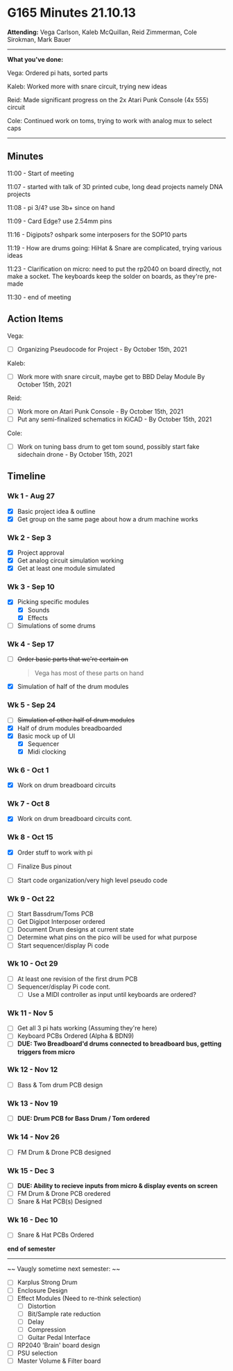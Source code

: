 # G165 Minutes 21.10.13

  **Attending:** Vega Carlson, Kaleb McQuillan, Reid Zimmerman, Cole Sirokman, Mark Bauer

---

  **What you've done:**

  Vega: Ordered pi hats, sorted parts

  Kaleb: Worked more with snare circuit, trying new ideas

  Reid: Made significant progress on the 2x Atari Punk Console (4x 555) circuit

  Cole: Continued work on toms, trying to work with analog mux to select caps

---

## Minutes

11:00 - Start of meeting

11:07 - started with talk of 3D printed cube, long dead projects namely DNA projects

11:08 - pi 3/4? use 3b+ since on hand

11:09 - Card Edge? use 2.54mm pins

11:16 - Digipots? oshpark some interposers for the SOP10 parts

11:19 - How are drums going: HiHat & Snare are complicated, trying various ideas

11:23 - Clarification on micro: need to put the rp2040 on board directly, not make a socket. The keyboards keep the solder on boards, as they're pre-made

11:30 - end of meeting


## Action Items

Vega:

- [ ] Organizing Pseudocode for Project - By October 15th, 2021

Kaleb:

- [ ] Work more with snare circuit, maybe get to BBD Delay Module By October 15th, 2021

Reid:

- [ ] Work more on Atari Punk Console - By October 15th, 2021
- [ ] Put any semi-finalized schematics in KiCAD - By October 15th, 2021

Cole:

- [ ] Work on tuning bass drum to get tom sound, possibly start fake sidechain drone - By October 15th, 2021


## Timeline

### Wk 1 - Aug 27

  - [x] Basic project idea & outline
  - [x] Get group on the same page about how a drum machine works

### Wk 2 - Sep 3

  - [x] Project approval
  - [x] Get analog circuit simulation working
  - [x] Get at least one module simulated

### Wk 3 - Sep 10

  - [x] Picking specific modules
    - [x] Sounds
    - [x] Effects
  - [ ] Simulations of some drums

### Wk 4 - Sep 17

  - [ ] ~~Order basic parts that we're certain on~~
  
    > Vega has most of these parts on hand
  
  - [x] Simulation of half of the drum modules

### Wk 5 - Sep 24

  - [ ] ~~Simulation of other half of drum modules~~
  - [x] Half of drum modules breadboarded
  - [x] Basic mock up of UI
    - [x] Sequencer
    - [x] Midi clocking

### Wk 6 - Oct 1

- [x] Work on drum breadboard circuits

### Wk 7 - Oct 8

- [x] Work on drum breadboard circuits cont.

### Wk 8 - Oct 15

- [x] Order stuff to work with pi

- [ ] Finalize Bus pinout

- [ ] Start code organization/very high level pseudo code

### Wk 9 - Oct 22

- [ ] Start Bassdrum/Toms PCB
- [ ] Get Digipot Interposer ordered
- [ ] Document Drum designs at current state
- [ ] Determine what pins on the pico will be used for what purpose
- [ ] Start sequencer/display Pi code

### Wk 10 - Oct 29

- [ ] At least one revision of the first drum PCB
- [ ] Sequencer/display Pi code cont.
  - [ ] Use a MIDI controller as input until keyboards are ordered?

### Wk 11 - Nov 5

- [ ] Get all 3 pi hats working (Assuming they're here)
- [ ] Keyboard PCBs Ordered (Alpha & BDN9)
- [ ] **DUE: Two Breadboard'd drums connected to breadboard bus, getting triggers from micro**

### Wk 12 - Nov 12

- [ ] Bass & Tom drum PCB design

### Wk 13 - Nov 19

- [ ] **DUE: Drum PCB for Bass Drum / Tom ordered**

### Wk 14 - Nov 26

- [ ] FM Drum & Drone PCB designed

### Wk 15 - Dec 3

- [ ] **DUE: Ability to recieve inputs from micro & display events on screen**
- [ ] FM Drum & Drone PCB oredered
- [ ] Snare & Hat PCB(s) Designed

### Wk 16 - Dec 10

- [ ] Snare & Hat PCBs Ordered



**end of semester**

----

~~ Vaugly sometime next semester: ~~

- [ ] Karplus Strong Drum
- [ ] Enclosure Design
- [ ] Effect Modules (Need to re-think selection)
  - [ ] Distortion
  - [ ] Bit/Sample rate reduction
  - [ ] Delay
  - [ ] Compression
  - [ ] Guitar Pedal Interface
- [ ] RP2040 'Brain' board design
- [ ] PSU selection
- [ ] Master Volume & Filter board
